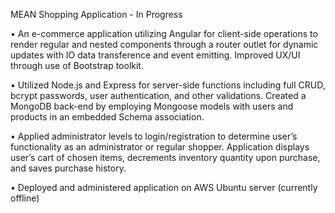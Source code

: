 MEAN Shopping Application - In Progress

• An e-commerce application utilizing Angular for client-side operations to render regular and nested components through a router outlet for dynamic updates with IO data transference and event emitting. Improved UX/UI through use of Bootstrap toolkit.

•	Utilized Node.js and Express for server-side functions including full CRUD, bcrypt passwords, user authentication, and other validations. Created a MongoDB back-end by employing Mongoose models with users and products in an embedded Schema association.

•	Applied administrator levels to login/registration to determine user’s functionality as an administrator or regular shopper. Application displays user’s cart of chosen items, decrements inventory quantity upon purchase, and saves purchase history.  

•	Deployed and administered application on AWS Ubuntu server (currently offline)

